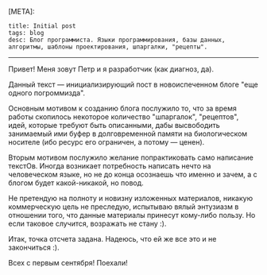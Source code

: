 [META]:

```
title: Initial post
tags: blog
desc: Блог программиста. Языки программирования, базы данных, алгоритмы, шаблоны проектирования, шпаргалки, "рецепты".
```

---

Привет! Меня зовут Петр и я разработчик (как диагноз, да).

Данный текст — инициализирующий пост в новоиспеченном блоге "еще одного погроммизда".

Основным мотивом к созданию блога послужило то, что за время работы скопилось некоторое количество "шпаргалок", "рецептов", идей, которые требуют быть описанными, дабы высвободить занимаемый ими буфер в долговременной памяти на биологическом носителе (ибо ресурс его ограничен, а потому — ценен).

Вторым мотивом послужило желание попрактиковать само написание текстОв. Иногда возникает потребность написать нечто на человеческом языке, но не до конца осознаешь что именно и зачем, а с блогом будет какой-никакой, но повод.

Не претендую на полноту и новизну изложенных материалов, никакую коммерческую цель не преследую, испытываю вялый энтузиазм в отношении того, что данные материалы принесут кому-либо пользу. Но если таковое случится, возражать не стану :).

Итак, точка отсчета задана. Надеюсь, что ей же все это и не закончиться :).

Всех с первым сентября! Поехали!
